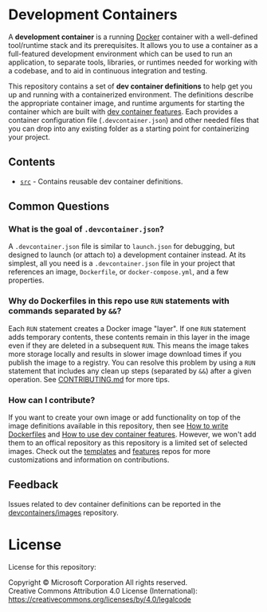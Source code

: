 # Development Containers

A **development container** is a running [Docker](https://www.docker.com) container with a well-defined tool/runtime stack and its prerequisites. It allows you to use a container as a full-featured development environment which can be used to run an application, to separate tools, libraries, or runtimes needed for working with a codebase, and to aid in continuous integration and testing.

This repository contains a set of **dev container definitions** to help get you up and running with a containerized environment. The definitions describe the appropriate container image, and runtime arguments for starting the container which are built with [dev container features](https://github.com/devcontainers/features). Each provides a container configuration file (`.devcontainer.json`) and other needed files that you can drop into any existing folder as a starting point for containerizing your project.

## Contents
 
- [`src`](src) - Contains reusable dev container definitions.

## Common Questions

### What is the goal of `.devcontainer.json`?

A `.devcontainer.json` file is similar to `launch.json` for debugging, but designed to launch (or attach to) a development container instead. At its simplest, all you need is a `.devcontainer.json` file in your project that references an image, `Dockerfile`, or `docker-compose.yml`, and a few properties.

### Why do Dockerfiles in this repo use `RUN` statements with commands separated by `&&`?

Each `RUN` statement creates a Docker image "layer". If one `RUN` statement adds temporary contents, these contents remain in this layer in the image even if they are deleted in a subsequent `RUN`. This means the image takes more storage locally and results in slower image download times if you publish the image to a registry. You can resolve this problem by using a `RUN` statement that includes any clean up steps (separated by `&&`) after a given operation. See [CONTRIBUTING.md](./CONTRIBUTING.md#why-do-dockerfiles-in-this-repository-use-run-statements-with-commands-separated-by-) for more tips.

### How can I contribute?

If you want to create your own image or add functionality on top of the image definitions available in this repository, then see [How to write Dockerfiles](https://docs.docker.com/develop/develop-images/dockerfile_best-practices/) and [How to use dev container features](https://github.com/devcontainers/features). However, we won't add them to an offical repository as this repository is a limited set of selected images. Check out the [templates](https://github.com/devcontainers/templates) and [features](https://github.com/devcontainers/features) repos for more customizations and information on contributions.

## Feedback

Issues related to dev container definitions can be reported in the [devcontainers/images](https://github.com/devcontainers/images) repository.

# License

License for this repository:

Copyright © Microsoft Corporation All rights reserved.<br />
Creative Commons Attribution 4.0 License (International): https://creativecommons.org/licenses/by/4.0/legalcode
